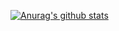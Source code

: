 [![Anurag's github stats](https://github-readme-stats.vercel.app/api?username=artur93gev&count_private=true&theme=nightowl&hide=issues,contribs)](https://github.com/anuraghazra/github-readme-stats)
